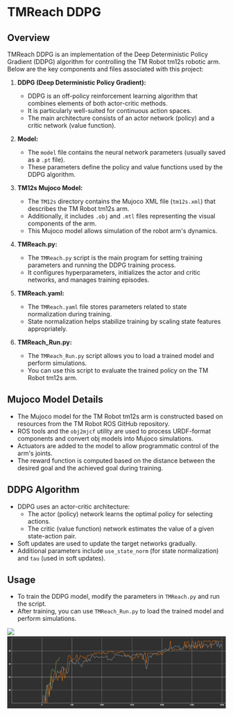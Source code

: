 # TMReach DDPG

## Overview

TMReach DDPG is an implementation of the Deep Deterministic Policy Gradient (DDPG) algorithm for controlling the TM Robot tm12s robotic arm. Below are the key components and files associated with this project:

1. **DDPG (Deep Deterministic Policy Gradient):**
   - DDPG is an off-policy reinforcement learning algorithm that combines elements of both actor-critic methods.
   - It is particularly well-suited for continuous action spaces.
   - The main architecture consists of an actor network (policy) and a critic network (value function).

2. **Model:**
   - The `model` file contains the neural network parameters (usually saved as a `.pt` file).
   - These parameters define the policy and value functions used by the DDPG algorithm.

3. **TM12s Mujoco Model:**
   - The `TM12s` directory contains the Mujoco XML file (`tm12s.xml`) that describes the TM Robot tm12s arm.
   - Additionally, it includes `.obj` and `.mtl` files representing the visual components of the arm.
   - This Mujoco model allows simulation of the robot arm's dynamics.

4. **TMReach.py:**
   - The `TMReach.py` script is the main program for setting training parameters and running the DDPG training process.
   - It configures hyperparameters, initializes the actor and critic networks, and manages training episodes.

5. **TMReach.yaml:**
   - The `TMReach.yaml` file stores parameters related to state normalization during training.
   - State normalization helps stabilize training by scaling state features appropriately.

6. **TMReach_Run.py:**
   - The `TMReach_Run.py` script allows you to load a trained model and perform simulations.
   - You can use this script to evaluate the trained policy on the TM Robot tm12s arm.

## Mujoco Model Details

- The Mujoco model for the TM Robot tm12s arm is constructed based on resources from the TM Robot ROS GitHub repository.
- ROS tools and the `obj2mjcf` utility are used to process URDF-format components and convert obj models into Mujoco simulations.
- Actuators are added to the model to allow programmatic control of the arm's joints.
- The reward function is computed based on the distance between the desired goal and the achieved goal during training.

## DDPG Algorithm

- DDPG uses an actor-critic architecture:
  - The actor (policy) network learns the optimal policy for selecting actions.
  - The critic (value function) network estimates the value of a given state-action pair.
- Soft updates are used to update the target networks gradually.
- Additional parameters include `use_state_norm` (for state normalization) and `tau` (used in soft updates).

## Usage

- To train the DDPG model, modify the parameters in `TMReach.py` and run the script.
- After training, you can use `TMReach_Run.py` to load the trained model and perform simulations.

![](https://github.com/jason19990305/TMReach/blob/main/TMreach.gif)
![](https://github.com/jason19990305/TMReach/blob/main/Reward.png)
